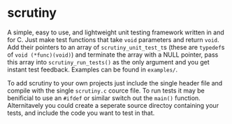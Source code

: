 # scrutiny
A simple, easy to use, and lightweight unit testing framework written in and for C. Just make test functions that take `void` parameters and return `void`. Add their pointers to an array of `scrutiny_unit_test_t`s (these are `typedef`s of `void (*func)(void)`) and terminate the array with a NULL pointer, pass this array into `scrutiny_run_tests()` as the only argument and you get instant test feedback. Examples can be found in `examples/`.

To add scrutiny to your own projects just include the single header file and compile with the single `scrutiny.c` cource file. To run tests it may be benificial to use an `#ifdef` or similar switch out the `main()` function. Alternitavely you could create a seperate source directoy containing your tests, and include the code you want to test in that.
